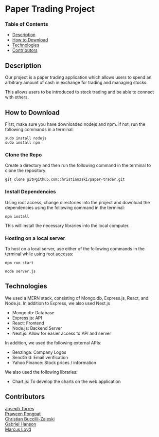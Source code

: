 # Paper Trading Project

### Table of Contents
- [Description](#Description)
- [How to Download](#How_to_Download)
- [Technologies](#technologies)
- [Contributors](#Contributors)

## Description
Our project is a paper trading application which allows  users to spend an arbitrary amount of cash in exchange for trading and managing stocks. 

This allows users to be introduced to stock trading and be able to connect with others.

## How to Download
First, make sure you have downloaded nodejs and npm. If not, run the following commands in a terminal:
```
sudo install nodejs
sudo install npm
```
### Clone the Repo
Create a directory and then run the following command in the terminal to clone the repository:
```
git clone git@github.com:christianzski/paper-trader.git
```

### Install Dependencies 
Using root access, change directories into the project and download the dependencies using the following command in the terminal:
```
npm install
```
This will install the necessary libraries into the local computer.

### Hosting on a local server
To host on a local server, use either of the following commands in the terminal while using root accesss:
```
npm run start
```
```
node server.js
```

## Technologies
We used a MERN stack, consisting of Mongo.db, Express.js, React, and Node.js. In addition to Express, we also used Next.js
- Mongo.db: Database
- Express.js: API
- React: Frontend
- Node.js: Backend Server
- Next.js: Allow for easier access to API and server

In addition, we used the following external APIs:
- Benzinga: Company Logos
- SendGrid: Email verification
- Yahoo Finance: Stock prices / information

We also used the following libraries:
- Chart.js: To develop the charts on the web application

## Contributors
[Joseph Torres](https://github.com/limbfao)<br>
[Praween Pongpat](https://github.com/PraweenPongpat) <br>
[Christian Buccilli-Zaleski](https://github.com/christianzski) <br>
[Gabriel Hanson](https://github.com/gxbe25) <br>
[Marcus Loyd](https://github.com/mungbeany)

